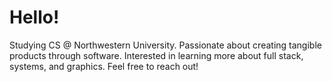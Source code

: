 <h1>Hello!</h1>
<p>Studying CS @ Northwestern University. Passionate about creating tangible products through software. Interested in learning more about full stack, systems, and graphics. Feel free to reach out!</p>
